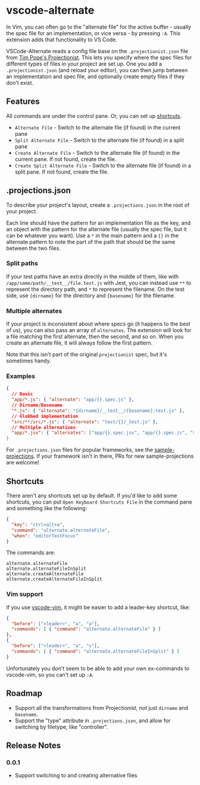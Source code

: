 # vscode-alternate

In Vim, you can often go to the "alternate file" for the active buffer - usually the spec file for an implementation, or vice versa - by pressing `:A`. This extension adds that functionality to VS Code.

VSCode-Alternate reads a config file base on the `.projectionist.json` file from [Tim Pope's Projectionist](https://github.com/tpope/vim-projectionist). This lets you specify where the spec files for different types of files in your project are set up. One you add a `.projectionist.json` (and reload your editor), you can then jump between an implementation and spec file, and optionally create empty files if they don't exist.

## Features

All commands are under the control pane. Or, you can set up [shortcuts](shortcuts).

- `Alternate File` - Switch to the alternate file (if found) in the current pane
- `Split Alternate File` - Switch to the alternate file (if found) in a split pane
- `Create Alternate File` - Switch to the alternate file (if found) in the current pane. If not found, create the file.
- `Create Split Alternate File` - Switch to the alternate file (if found) in a split pane. If not found, create the file.

## .projections.json

To describe your project's layout, create a `.projections.json` in the root of your project.

Each line should have the pattern for an implementation file as the key, and an object with the pattern for the alternate file (usually the spec file, but it can be whatever you want). Use a `*` in the main pattern and a `{}` in the alternate pattern to note the part of the path that should be the same between the two files.

### Split paths

If your test paths have an extra directly in the middle of them, like with `/app/some/path/__test__/file.test.js` with Jest, you can instead use `**` to represent the directory path, and `*` to represent the filename. On the test side, use `{dirname}` for the directory and `{basename}` for the filename.

### Multiple alternates

If your project is inconsistent about where specs go (it happens to the best of us), you can also pass an array of `alternates`. The extension will look for a file matching the first alternate, then the second, and so on. When you create an alternate file, it will always follow the first pattern.

Note that this isn't part of the original `projectionist` spec, but it's sometimes handy.

### Examples

```json
{
  // Basic
  "app/*.js": { "alternate": "app/{}.spec.js" },
  // Dirname/Basename
  "*.js": { "alternate": "{dirname}/__test__/{basename}.test.js" },
  // Globbed implementation
  "src/**/src/*.js": { "alternate": "test/{}/_test.js" },
  // Multiple alternatives
  "app/*.jsx": { "alternates": ["app/{}.spec.jsx", "app/{}.spec.js", "spec/js/{}_spec.js] }
}
```

For `.projections.json` files for popular frameworks, see the [sample-projections](/sample-projections). If your framework isn't in there, PRs for new sample-projections are welcome!

## Shortcuts

There aren't any shortcuts set up by default. If you'd like to add some shortcuts, you can put `Open Keyboard Shortcuts File` in the command pane and something like the following:

```json
{
  "key": "ctrl+alt+a",
  "command": "alternate.alternateFile",
  "when": "editorTextFocus"
}
```

The commands are:

```text
alternate.alternateFile
alternate.alternateFileInSplit
alternate.createAlternateFile
alternate.createAlternateFileInSplit
```

### Vim support

If you use [vscode-vim](https://github.com/VSCodeVim/Vim), it might be easier to add a leader-key shortcut, like:

```json
{
  "before": ["<leader>", "a", "a"],
  "commands": [ { "command": "alternate.alternateFile" } ]
},
{
  "before": ["<leader>", "a", "s"],
  "commands": [ { "command": "alternate.alternateFileInSplit" } ]
}
```

Unfortunately you don't seem to be able to add your own ex-commands to vscode-vim, so you can't set up `:A`.

## Roadmap

- Support all the transformations from Projectionist, not just `dirname` and `basename`.
- Support the "type" attribute in `.projections.json`, and allow for switching by filetype, like "controller".

## Release Notes

### 0.0.1

- Support switching to and creating alternative files
